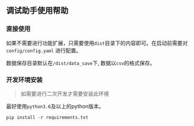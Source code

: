 ## 调试助手使用帮助

### 直接使用

如果不需要进行功能扩展，只需要使用`dist`目录下的内容即可。在启动前需要对`config/config.yaml` 进行配置。

数据保存目录默认在`/dist/data_save`下, 数据以`csv`的格式保存。

### 开发环境安装

> 如需要进行二次开发才需要安装此环境

最好使用`python3.6`及以上的python版本。

```python
pip install -r requirements.txt
```